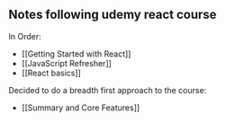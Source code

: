 
## Notes following udemy react course

In Order:
- [[Getting Started with React]]
- [[JavaScript Refresher]]
- [[React basics]]


Decided to do a breadth first approach to the course:
- [[Summary and Core Features]]




